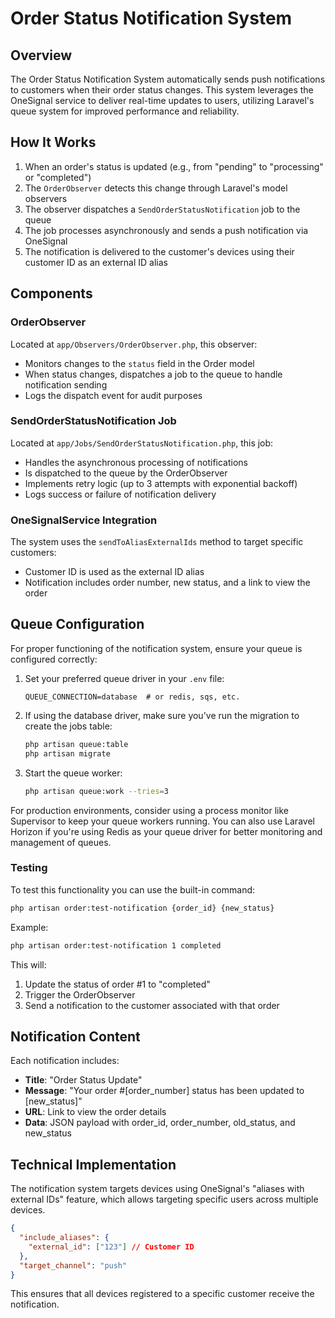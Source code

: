 # Order Status Notification System

## Overview

The Order Status Notification System automatically sends push notifications to customers when their order status changes. This system leverages the OneSignal service to deliver real-time updates to users, utilizing Laravel's queue system for improved performance and reliability.

## How It Works

1. When an order's status is updated (e.g., from "pending" to "processing" or "completed")
2. The `OrderObserver` detects this change through Laravel's model observers
3. The observer dispatches a `SendOrderStatusNotification` job to the queue
4. The job processes asynchronously and sends a push notification via OneSignal
5. The notification is delivered to the customer's devices using their customer ID as an external ID alias

## Components

### OrderObserver

Located at `app/Observers/OrderObserver.php`, this observer:
- Monitors changes to the `status` field in the Order model
- When status changes, dispatches a job to the queue to handle notification sending
- Logs the dispatch event for audit purposes

### SendOrderStatusNotification Job

Located at `app/Jobs/SendOrderStatusNotification.php`, this job:
- Handles the asynchronous processing of notifications
- Is dispatched to the queue by the OrderObserver
- Implements retry logic (up to 3 attempts with exponential backoff)
- Logs success or failure of notification delivery

### OneSignalService Integration

The system uses the `sendToAliasExternalIds` method to target specific customers:
- Customer ID is used as the external ID alias
- Notification includes order number, new status, and a link to view the order

## Queue Configuration

For proper functioning of the notification system, ensure your queue is configured correctly:

1. Set your preferred queue driver in your `.env` file:
   ```
   QUEUE_CONNECTION=database  # or redis, sqs, etc.
   ```

2. If using the database driver, make sure you've run the migration to create the jobs table:
   ```bash
   php artisan queue:table
   php artisan migrate
   ```

3. Start the queue worker:
   ```bash
   php artisan queue:work --tries=3
   ```

For production environments, consider using a process monitor like Supervisor to keep your queue workers running. You can also use Laravel Horizon if you're using Redis as your queue driver for better monitoring and management of queues.

### Testing

To test this functionality you can use the built-in command:

```bash
php artisan order:test-notification {order_id} {new_status}
```

Example:
```bash
php artisan order:test-notification 1 completed
```

This will:
1. Update the status of order #1 to "completed"
2. Trigger the OrderObserver
3. Send a notification to the customer associated with that order

## Notification Content

Each notification includes:
- **Title**: "Order Status Update"
- **Message**: "Your order #[order_number] status has been updated to [new_status]"
- **URL**: Link to view the order details
- **Data**: JSON payload with order_id, order_number, old_status, and new_status

## Technical Implementation

The notification system targets devices using OneSignal's "aliases with external IDs" feature, which allows targeting specific users across multiple devices.

```json
{
  "include_aliases": {
    "external_id": ["123"] // Customer ID
  },
  "target_channel": "push"
}
```

This ensures that all devices registered to a specific customer receive the notification.
